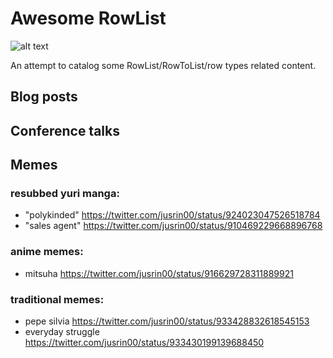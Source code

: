 # Awesome RowList

![alt text](./images/just_list.png)

An attempt to catalog some RowList/RowToList/row types related content.

## Blog posts

## Conference talks

## Memes

### resubbed yuri manga:
* "polykinded" https://twitter.com/jusrin00/status/924023047526518784
* "sales agent" https://twitter.com/jusrin00/status/910469229668896768

### anime memes:
* mitsuha https://twitter.com/jusrin00/status/916629728311889921

### traditional memes:
* pepe silvia https://twitter.com/jusrin00/status/933428832618545153
* everyday struggle https://twitter.com/jusrin00/status/933430199139688450
